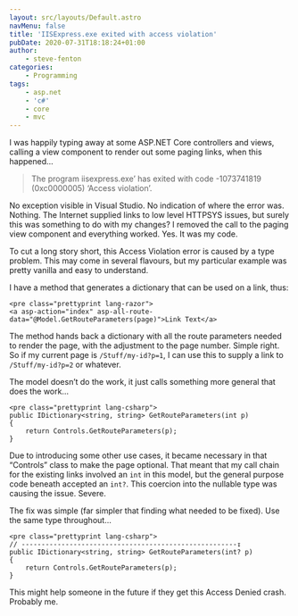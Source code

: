 ```yaml
---
layout: src/layouts/Default.astro
navMenu: false
title: 'IISExpress.exe exited with access violation'
pubDate: 2020-07-31T18:18:24+01:00
author:
    - steve-fenton
categories:
    - Programming
tags:
    - asp.net
    - 'c#'
    - core
    - mvc
---
```


I was happily typing away at some ASP.NET Core controllers and views, calling a view component to render out some paging links, when this happened…

> The program iisexpress.exe’ has exited with code -1073741819 (0xc0000005) ‘Access violation’.

No exception visible in Visual Studio. No indication of where the error was. Nothing. The Internet supplied links to low level HTTPSYS issues, but surely this was something to do with my changes? I removed the call to the paging view component and everything worked. Yes. It was my code.

To cut a long story short, this Access Violation error is caused by a type problem. This may come in several flavours, but my particular example was pretty vanilla and easy to understand.

I have a method that generates a dictionary that can be used on a link, thus:

```
<pre class="prettyprint lang-razor">
<a asp-action="index" asp-all-route-data="@Model.GetRouteParameters(page)">Link Text</a>
```

The method hands back a dictionary with all the route parameters needed to render the page, with the adjustment to the page number. Simple right. So if my current page is `/Stuff/my-id?p=1`, I can use this to supply a link to `/Stuff/my-id?p=2` or whatever.

The model doesn’t do the work, it just calls something more general that does the work…

```
<pre class="prettyprint lang-csharp">
public IDictionary<string, string> GetRouteParameters(int p)
{
    return Controls.GetRouteParameters(p);
}
```

Due to introducing some other use cases, it became necessary in that “Controls” class to make the page optional. That meant that my call chain for the existing links involved an `int` in this model, but the general purpose code beneath accepted an `int?`. This coercion into the nullable type was causing the issue. Severe.

The fix was simple (far simpler that finding what needed to be fixed). Use the same type throughout…

```
<pre class="prettyprint lang-csharp">
// ------------------------------------------------------↧
public IDictionary<string, string> GetRouteParameters(int? p)
{
    return Controls.GetRouteParameters(p);
}
```

This might help someone in the future if they get this Access Denied crash. Probably me.